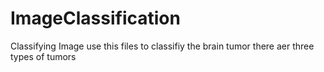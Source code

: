 # ImageClassification
Classifying Image
use this files to classifiy the brain tumor
there aer three types of tumors 
